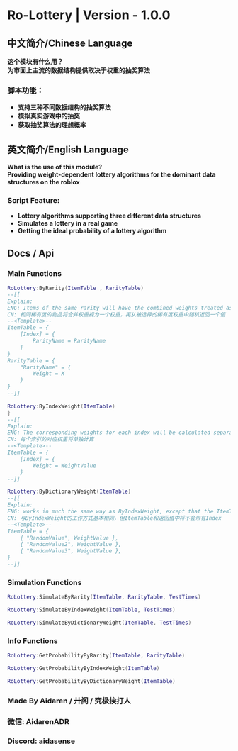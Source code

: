 # Ro-Lottery | Version - 1.0.0

## 中文简介/Chinese Language
**这个模块有什么用？   
为市面上主流的数据结构提供取决于权重的抽奖算法**
### **脚本功能：**
* **支持三种不同数据结构的抽奖算法**
* **模拟真实游戏中的抽奖**
* **获取抽奖算法的理想概率**

## 英文简介/English Language
**What is the use of this module?    
Providing weight-dependent lottery algorithms for the dominant data structures on the roblox**
### **Script Feature:**
* **Lottery algorithms supporting three different data structures**
* **Simulates a lottery in a real game**
* **Getting the ideal probability of a lottery algorithm**

## Docs / Api
### Main Functions
```lua
RoLottery:ByRarity(ItemTable , RarityTable)
--[[
Explain:
ENG: Items of the same rarity will have the combined weights treated as one weight, and then a random value will be returned from the selected rarity weights
CN: 相同稀有度的物品将合并权重视为一个权重，再从被选择的稀有度权重中随机返回一个值
--<Template>--
ItemTable = {
	[Index] = {
		RarityName = RarityName
	}
}
RarityTable = {
	"RarityName" = {
		Weight = X
	}
}
--]]
```
```lua
RoLottery:ByIndexWeight(ItemTable)
}
--[[
Explain:
ENG: The corresponding weights for each index will be calculated separately
CN: 每个索引的对应权重将单独计算
--<Template>--
ItemTable = {
	[Index] = {
		Weight = WeightValue
	}
--]]
```
```lua
RoLottery:ByDictionaryWeight(ItemTable)
--[[
Explain:
ENG: works in much the same way as ByIndexWeight, except that the ItemTable and return value will not have the Index
CN: 与ByIndexWeight的工作方式基本相同，但ItemTable和返回值中将不会带有Index
--<Template>--
ItemTable = {
	{ "RandomValue", WeightValue },
	{ "RandomValue2", WeightValue },
	{ "RandomValue3", WeightValue },
}
--]]
```
### Simulation Functions
```lua
RoLottery:SimulateByRarity(ItemTable, RarityTable, TestTimes)
```
```lua
RoLottery:SimulateByIndexWeight(ItemTable, TestTimes)
```
```lua
RoLottery:SimulateByDictionaryWeight(ItemTable, TestTimes)
```
### Info Functions
```lua
RoLottery:GetProbabilityByRarity(ItemTable, RarityTable)
```
```lua
RoLottery:GetProbabilityByIndexWeight(ItemTable)
```
```lua
RoLottery:GetProbabilityByDictionaryWeight(ItemTable)
```
### **Made By Aidaren / 廾阁 / 究极挨打人**
### **微信: AidarenADR**
### **Discord: aidasense**
